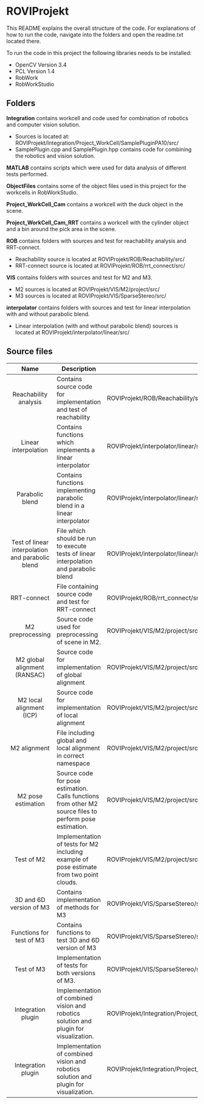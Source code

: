 # ROVIProjekt
This README explains the overall structure of the code.
For explanations of how to run the code, navigate into the folders and open the readme.txt located there.

To run the code in this project the following libraries needs to be installed:
- OpenCV 	Version 3.4
- PCL 		Version 1.4
- RobWork
- RobWorkStudio

## Folders
<b>Integration</b> contains workcell and code used for combination of robotics and computer vision solution.
- Sources is located at: ROVIProjekt/Integration/Project_WorkCell/SamplePluginPA10/src/
- SamplePlugin.cpp and SamplePlugin.hpp contains code for combining the robotics and vision solution.

<b>MATLAB</b> contains scripts which were used for data analysis of different tests performed.

<b>ObjectFiles</b> contains some of the object files used in this project for the workcells in RobWorkStudio.

<b>Project_WorkCell_Cam</b> contains a workcell with the duck object in the scene.

<b>Project_WorkCell_Cam_RRT</b> contains a workcell with the cylinder object and a bin around the pick area in the scene.

<b>ROB</b> contains folders with sources and test for reachability analysis and RRT-connect.
- Reachability source is located at ROVIProjekt/ROB/Reachability/src/
- RRT-connect source is located at ROVIProjekt/ROB/rrt_connect/src/


<b>VIS</b> contains folders with sources and test for M2 and M3.
- M2 sources is located at ROVIProjekt/VIS/M2/project/src/
- M3 sources is located at ROVIProjekt/VIS/SparseStereo/src/

<b>interpolator</b> contains folders with sources and test for linear interpolation with and without parabolic blend.
- Linear interpolation (with and without parabolic blend) sources is located at ROVIProjekt/interpolator/linear/src/



## Source files
|                       Name                       | Description                                                                                             | Location                                                                       |
|:------------------------------------------------:|---------------------------------------------------------------------------------------------------------|--------------------------------------------------------------------------------|
| Reachability analysis                            | Contains source code for implementation and  test of reachability                                       | ROVIProjekt/ROB/Reachability/src/reachability.cpp                              |
| Linear interpolation                             | Contains functions which implements a linear interpolator                                               | ROVIProjekt/interpolator/linear/src/interpolator.hpp                           |
| Parabolic blend                                  | Contains functions implementing parabolic blend in a linear interpolator                                | ROVIProjekt/interpolator/linear/src/interpolator.hpp                           |
| Test of linear interpolation and parabolic blend | File which should be run to execute tests of linear interpolation and parabolic blend                   | ROVIProjekt/interpolator/linear/src/linear.cpp                                 |
| RRT-connect                                      | File containing source code and test  for RRT-connect                                                   | ROVIProjekt/ROB/rrt_connect/src/rrt_connect.cpp                                |
| M2 preprocessing                                 | Source code used for preprocessing  of scene in M2.                                                     | ROVIProjekt/VIS/M2/project/src/preprocess.hpp                                  |
| M2 global alignment (RANSAC)                     | Source code for implementation of global alignment                                                      | ROVIProjekt/VIS/M2/project/src/global_alignment.hpp                            |
| M2 local alignment (ICP)                         | Source code for implementation of local alignment                                                       | ROVIProjekt/VIS/M2/project/src/local_alignment.hpp                             |
| M2 alignment                                     | File including global and local alignment in correct namespace                                          | ROVIProjekt/VIS/M2/project/src/alignment.hpp                                   |
| M2 pose estimation                               | Source code for pose estimation. Calls functions from other M2 source files to perform pose estimation. | ROVIProjekt/VIS/M2/project/src/pose_estimation.hpp                             |
| Test of M2                                       | Implementation of tests for M2 including example of pose estimate from two point clouds.                | ROVIProjekt/VIS/M2/project/src/main.cpp                                        |
| 3D and 6D version of M3                          | Contains implementation of methods for M3                                                               | ROVIProjekt/VIS/SparseStereo/src/SparseStereoMethods.hpp                       |
| Functions for test of M3                         | Contains functions to test 3D and 6D version of M3                                                      | ROVIProjekt/VIS/SparseStereo/src/TestingMethods.hpp                            |
| Test of M3                                       | Implementation of tests for both versions of M3.                                                        | ROVIProjekt/VIS/SparseStereo/src/main.cpp                                      |
| Integration plugin                               | Implementation of combined vision and robotics solution and plugin for visualization.                   | ROVIProjekt/Integration/Project_WorkCell/SamplePluginPA10/src/SamplePlugin.hpp |
| Integration plugin                               | Implementation of combined vision and robotics solution and plugin for visualization.                   | ROVIProjekt/Integration/Project_WorkCell/SamplePluginPA10/src/SamplePlugin.cpp |
